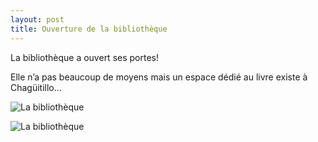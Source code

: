 ```yaml
---
layout: post
title: Ouverture de la bibliothèque
---
```


La bibliothèque a ouvert ses portes!

Elle n’a pas beaucoup de moyens mais un espace dédié au livre existe à Chagüitillo…

![La bibliothèque](http://nicarali.files.wordpress.com/2010/08/photo25.jpg?w=300&h=218)

![La bibliothèque](http://nicarali.files.wordpress.com/2010/08/photo35.jpg?w=300&h=217)